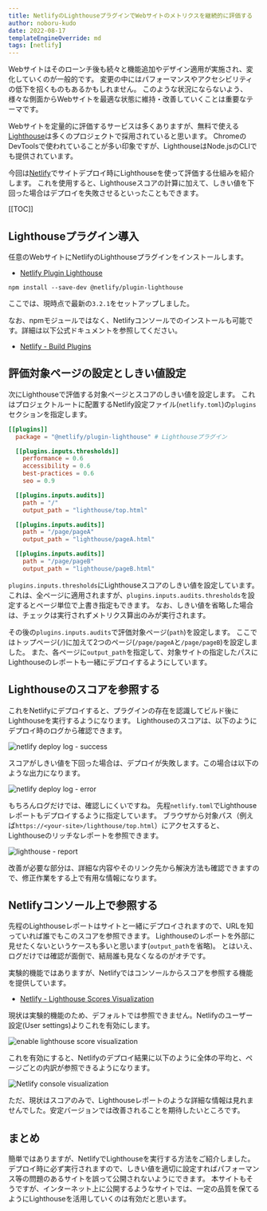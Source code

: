 ```yaml
---
title: NetlifyのLighthouseプラグインでWebサイトのメトリクスを継続的に評価する
author: noboru-kudo
date: 2022-08-17
templateEngineOverride: md
tags: [netlify]
---
```


Webサイトはそのローンチ後も続々と機能追加やデザイン適用が実施され、変化していくのが一般的です。
変更の中にはパフォーマンスやアクセシビリティの低下を招くものもあるかもしれません。
このような状況にならないよう、様々な側面からWebサイトを最適な状態に維持・改善していくことは重要なテーマです。

Webサイトを定量的に評価するサービスは多くありますが、無料で使える[Lighthouse](https://github.com/GoogleChrome/lighthouse)は多くのプロジェクトで採用されていると思います。
ChromeのDevToolsで使われていることが多い印象ですが、LighthouseはNode.jsのCLIでも提供されています。

今回は[Netlify](https://www.netlify.com/)でサイトデプロイ時にLighthouseを使って評価する仕組みを紹介します。
これを使用すると、Lighthouseスコアの計算に加えて、しきい値を下回った場合はデプロイを失敗させるといったこともできます。

[[TOC]]

## Lighthouseプラグイン導入

任意のWebサイトにNetlifyのLighthouseプラグインをインストールします。

- [Netlify Plugin Lighthouse](https://github.com/netlify/netlify-plugin-lighthouse#readme)

```shell
npm install --save-dev @netlify/plugin-lighthouse
```

ここでは、現時点で最新の`3.2.1`をセットアップしました。

なお、npmモジュールではなく、Netlifyコンソールでのインストールも可能です。詳細は以下公式ドキュメントを参照してください。

- [Netlify - Build Plugins](https://docs.netlify.com/integrations/build-plugins/#install-a-plugin)

## 評価対象ページの設定としきい値設定

次にLighthouseで評価する対象ページとスコアのしきい値を設定します。
これはプロジェクトルートに配置するNetlify設定ファイル(`netlify.toml`)の`plugins`セクションを指定します。

```toml
[[plugins]]
  package = "@netlify/plugin-lighthouse" # Lighthouseプラグイン 

  [[plugins.inputs.thresholds]]
    performance = 0.6
    accessibility = 0.6
    best-practices = 0.6
    seo = 0.9

  [[plugins.inputs.audits]]
    path = "/"
    output_path = "lighthouse/top.html"

  [[plugins.inputs.audits]]
    path = "/page/pageA"
    output_path = "lighthouse/pageA.html"

  [[plugins.inputs.audits]]
    path = "/page/pageB"
    output_path = "lighthouse/pageB.html"
```

`plugins.inputs.thresholds`にLighthouseスコアのしきい値を設定しています。
これは、全ページに適用されますが、`plugins.inputs.audits.thresholds`を設定するとページ単位で上書き指定もできます。
なお、しきい値を省略した場合は、チェックは実行されずメトリクス算出のみが実行されます。

その後の`plugins.inputs.audits`で評価対象ページ(`path`)を設定します。
ここではトップページ(`/`)に加えて2つのページ(`/page/pageA`と`/page/pageB`)を設定しました。
また、各ページに`output_path`を指定して、対象サイトの指定したパスにLighthouseのレポートも一緒にデプロイするようにしています。


## Lighthouseのスコアを参照する

これをNetlifyにデプロイすると、プラグインの存在を認識してビルド後にLighthouseを実行するようになります。
Lighthouseのスコアは、以下のようにデプロイ時のログから確認できます。

![netlify deploy log - success](https://i.gyazo.com/aa82215db8a3ddecaedeb1b777bf99ad.png)

スコアがしきい値を下回った場合は、デプロイが失敗します。この場合は以下のような出力になります。

![netlify deploy log - error](https://i.gyazo.com/1bfc600e142e67be10e12cb121c8f386.png)

もちろんログだけでは、確認しにくいですね。
先程`netlify.toml`でLighthouseレポートもデプロイするように指定しています。
ブラウザから対象パス（例えば`https://<your-site>/lighthouse/top.html`）にアクセスすると、Lighthouseのリッチなレポートを参照できます。

![lighthouse - report](https://i.gyazo.com/e17cf4db98bfe5b349d4759d4fd44d95.png)

改善が必要な部分は、詳細な内容やそのリンク先から解決方法も確認できますので、修正作業をする上で有用な情報になります。

## Netlifyコンソール上で参照する

先程のLighthouseレポートはサイトと一緒にデプロイされますので、URLを知っていれば誰でもこのスコアを参照できます。
Lighthouseのレポートを外部に見せたくないというケースも多いと思います(`output_path`を省略)。
とはいえ、ログだけでは確認が面倒で、結局誰も見なくなるのがオチです。

実験的機能ではありますが、Netlifyではコンソールからスコアを参照する機能を提供しています。

- [Netlify - Lighthouse Scores Visualization](https://docs.netlify.com/netlify-labs/experimental-features/lighthouse-visualization/)

現状は実験的機能のため、デフォルトでは参照できません。Netlifyのユーザー設定(User settings)よりこれを有効にします。

![enable lighthouse score visualization](https://i.gyazo.com/2586f931d9351688364359bbf21cde43.png)

これを有効にすると、Netlifyのデプロイ結果に以下のように全体の平均と、ページごとの内訳が参照できるようになります。

![Netlify console visualization](https://i.gyazo.com/2bb2d9c67e0d19ab9844cd47d483bc4e.png)

ただ、現状はスコアのみで、Lighthouseレポートのような詳細な情報は見れませんでした。安定バージョンでは改善されることを期待したいところです。

## まとめ

簡単ではありますが、NetlifyでLighthouseを実行する方法をご紹介しました。
デプロイ時に必ず実行されますので、しきい値を適切に設定すればパフォーマンス等の問題のあるサイトを誤って公開されないようにできます。
本サイトもそうですが、インターネット上に公開するようなサイトでは、一定の品質を保てるようにLighthouseを活用していくのは有効だと思います。
